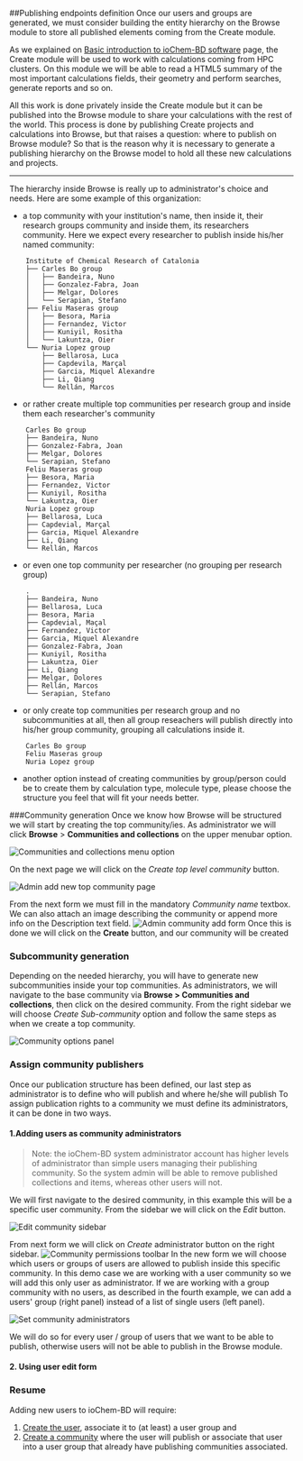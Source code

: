 ##Publishing endpoints definition
Once our users and groups are generated, we must consider building the entity hierarchy on the Browse module to store all published elements coming from the Create module.

As we explained on   [Basic introduction to ioChem-BD software](/platform-introduction.md) page, the Create module will be used to work with calculations coming from HPC clusters. On this module we will be able to read a HTML5 summary of the most important calculations fields, their geometry and perform searches, generate reports and so on.

All this work is done privately inside the Create module but it can be published into the Browse module to share your calculations with the rest of the world. This process is done by publishing Create projects and calculations into Browse, but that raises a question: where to publish on Browse module? So that is the reason why it is necessary to generate a publishing hierarchy on the Browse model to hold all these new calculations and projects.

------------------------------------------------------------------------------------
The hierarchy inside Browse is really up to administrator's choice and needs. Here are some example of this organization:
   * a top community with your institution's name, then inside it, their research groups community and inside them, its researchers community. Here we expect every researcher to publish inside his/her named community:

```code
    Institute of Chemical Research of Catalonia
    ├── Carles Bo group
    │   ├── Bandeira, Nuno
    │   ├── Gonzalez-Fabra, Joan
    │   ├── Melgar, Dolores
    │   └── Serapian, Stefano
    ├── Feliu Maseras group
    │   ├── Besora, Maria
    │   ├── Fernandez, Victor
    │   ├── Kuniyil, Rositha
    │   └── Lakuntza, Oier
    └── Nuria Lopez group
        ├── Bellarosa, Luca
        ├── Capdevila, Marçal
        ├── Garcia, Miquel Alexandre
        ├── Li, Qiang
        └── Rellán, Marcos
```
   * or rather create multiple top communities per research group and inside them each researcher's community

```code
    Carles Bo group
    ├── Bandeira, Nuno
    ├── Gonzalez-Fabra, Joan
    ├── Melgar, Dolores
    └── Serapian, Stefano
    Feliu Maseras group
    ├── Besora, Maria
    ├── Fernandez, Victor
    ├── Kuniyil, Rositha
    └── Lakuntza, Oier
    Nuria Lopez group
    ├── Bellarosa, Luca
    ├── Capdevial, Marçal
    ├── Garcia, Miquel Alexandre
    ├── Li, Qiang
    └── Rellán, Marcos
```
   * or even one top community per researcher (no grouping per research group)

```code
    .
    ├── Bandeira, Nuno
    ├── Bellarosa, Luca
    ├── Besora, Maria
    ├── Capdevial, Maçal
    ├── Fernandez, Victor
    ├── Garcia, Miquel Alexandre
    ├── Gonzalez-Fabra, Joan
    ├── Kuniyil, Rositha
    ├── Lakuntza, Oier
    ├── Li, Qiang
    ├── Melgar, Dolores
    ├── Rellán, Marcos
    └── Serapian, Stefano
```
   * or only create top communities per research group and no subcommunities at all, then all group reseachers will publish directly into his/her group community, grouping all calculations inside it.

```code
    Carles Bo group
    Feliu Maseras group
    Nuria Lopez group
```
   * another option instead of creating communities by group/person could be to create them by calculation type, molecule type, please choose the structure you feel that will fit your needs better.

###Community generation
Once we know how Browse will be structured we will start by creating the top community/ies.
As administrator we will click **Browse** &gt; **Communities and collections** on the upper menubar option.

![Communities and collections menu option](/images/Admin_communities_and_collections.png)

On the next page we will click on the *Create top level community* button.

![Admin add new top community page](/images/Admin_addtopcommunity.png)

From the next form we must fill in the mandatory *Community name* textbox. We can also attach an image describing the community or append more info on the Description text field. ![Admin community add form](/images/Admin_addtopcommunity2.png)
Once this is done we will click on the **Create** button, and our community will be created

<span id="subcommunity_generation"></span>
### Subcommunity generation

Depending on the needed hierarchy, you will have to generate new subcommunities inside your top communities.
As administrators, we will navigate to the base community via **Browse &gt; Communities and collections**, then click on the desired community.
From the right sidebar we will choose *Create Sub-community* option and follow the same steps as when we create a top community.

![Community options panel](/images/Admin_addsubcommunity.png)

<span id="community_publishers"></span>
### Assign community publishers

Once our publication structure has been defined, our last step as administrator is to define who will publish and where he/she will publish
To assign publication rights to a community we must define its administrators, it can be done in two ways.

#### 1.Adding users as community administrators

> Note: the ioChem-BD system administrator account has higher levels of administrator than simple users managing their publishing community. So the system admin will be able to remove published collections and items, whereas other users will not.

We will first navigate to the desired community, in this example this will be a specific user community. From the sidebar we will click on the *Edit* button.

![Edit community sidebar](/images/Admin_addcommunityadmin.png)

From next form we will click on *Create* administrator button on the right sidebar. ![Community permissions toolbar](/images/Admin_addcommunityadmin2.png)
In the new form we will choose which users or groups of users are allowed to publish inside this specific community.
In this demo case we are working with a user community so we will add this only user as administrator. If we are working with a group community with no users, as described in the fourth example, we can add a users' group (right panel) instead of a list of single users (left panel).

![Set community administrators](/images/Admin_addcommunityadmin3.png)

We will do so for every user / group of users that we want to be able to publish, otherwise users will not be able to publish in the Browse module.

#### 2. Using user edit form


### Resume
Adding new users to ioChem-BD will require:
  1. [Create the user](/installation/user-and-group-generation.md#creating-users), associate it to (at least) a user group and
  2. [Create a community](#publishing-endpoints-definition) where the user will publish or associate that user into a user group that already have publishing communities associated.
